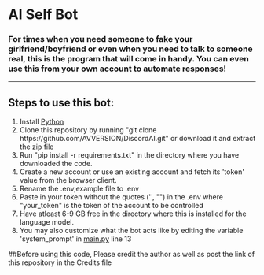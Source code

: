 # AI Self Bot
### For times when you need someone to fake your girlfriend/boyfriend or even when you need to talk to someone real, this is the program that will come in handy. You can even use this from your own account to automate responses!
<hr></hr>

## Steps to use this bot:
<ol>
  <li>Install <a href="https://www.python.org">Python</a></li>
  <li>Clone this repository by running "git clone https://github.com/AVVERSION/DiscordAI.git" or download it and extract the zip file</li>
  <li>Run "pip install -r requirements.txt" in the directory where you have downloaded the code.</li>
  <li>Create a new account or use an existing account and fetch its 'token' value from the browser client.</li>
  <li>Rename the .env,example file to .env</li>
  <li>Paste in your token without the quotes ('', "") in the .env where "your_token" is the token of the account to be controlled</li>
  <li>Have atleast 6-9 GB free in the directory where this is installed for the language model.</li>
  <li>You may also customize what the bot acts like by editing the variable 'system_prompt' in <a href="https://github.com/AVVERSION/DiscordAI/blob/main/main.py">main.py</a> line 13</li>
</ol>

##Before using this code, Please credit the author as well as post the link of this repository in the Credits file
